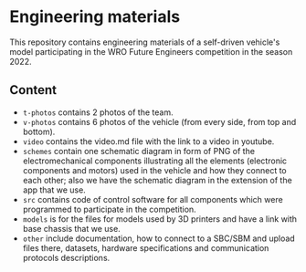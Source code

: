 Engineering materials
====

This repository contains engineering materials of a self-driven vehicle's model participating in the WRO Future Engineers competition in the season 2022.

## Content

* `t-photos` contains 2 photos of the team.
* `v-photos` contains 6 photos of the vehicle (from every side, from top and bottom).
* `video` contains the video.md file with the link to a video in youtube.
* `schemes` contain one schematic diagram in form of PNG of the electromechanical components illustrating all the elements (electronic components and motors) used in the vehicle and how they connect to each other; also we have the schematic diagram in the extension of the app that we use.
* `src` contains code of control software for all components which were programmed to participate in the competition.
* `models` is for the files for models used by 3D printers and have a link with base chassis that we use.
* `other` include documentation, how to connect to a SBC/SBM and upload files there, datasets, hardware specifications and communication protocols descriptions.
